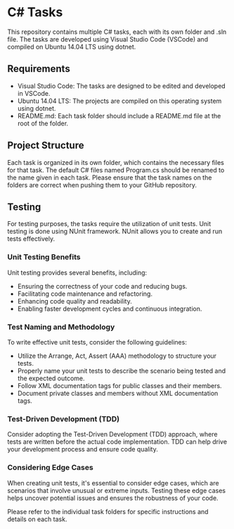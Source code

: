 # C# Tasks

This repository contains multiple C# tasks, each with its own folder and .sln file. The tasks are developed using Visual Studio Code (VSCode) and compiled on Ubuntu 14.04 LTS using dotnet.

## Requirements

- Visual Studio Code: The tasks are designed to be edited and developed in VSCode.
- Ubuntu 14.04 LTS: The projects are compiled on this operating system using dotnet.
- README.md: Each task folder should include a README.md file at the root of the folder.

## Project Structure

Each task is organized in its own folder, which contains the necessary files for that task. The default C# files named Program.cs should be renamed to the name given in each task. Please ensure that the task names on the folders are correct when pushing them to your GitHub repository.

## Testing

For testing purposes, the tasks require the utilization of unit tests. Unit testing is done using NUnit framework. NUnit allows you to create and run tests effectively.

### Unit Testing Benefits

Unit testing provides several benefits, including:
- Ensuring the correctness of your code and reducing bugs.
- Facilitating code maintenance and refactoring.
- Enhancing code quality and readability.
- Enabling faster development cycles and continuous integration.

### Test Naming and Methodology

To write effective unit tests, consider the following guidelines:
- Utilize the Arrange, Act, Assert (AAA) methodology to structure your tests.
- Properly name your unit tests to describe the scenario being tested and the expected outcome.
- Follow XML documentation tags for public classes and their members.
- Document private classes and members without XML documentation tags.

### Test-Driven Development (TDD)

Consider adopting the Test-Driven Development (TDD) approach, where tests are written before the actual code implementation. TDD can help drive your development process and ensure code quality.

### Considering Edge Cases

When creating unit tests, it's essential to consider edge cases, which are scenarios that involve unusual or extreme inputs. Testing these edge cases helps uncover potential issues and ensures the robustness of your code.

Please refer to the individual task folders for specific instructions and details on each task.

